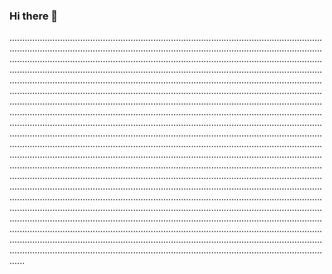 ### Hi there 👋

..................................................................................................................................................................................................................................................................................................................................................................................................................................................................................................................................................................................................................................................................................................................................................................................................................................................................................................................................................................................................................................................................................................................................................................................................................................................................................................................................................................................................................................................................................................................................................................................................................................................................................................................................................................................................................................................................................................................................................................................................................................................................................................................................................................................................................................................................................................................................................................................................................................................................................................................................................................................................................................................................................................................